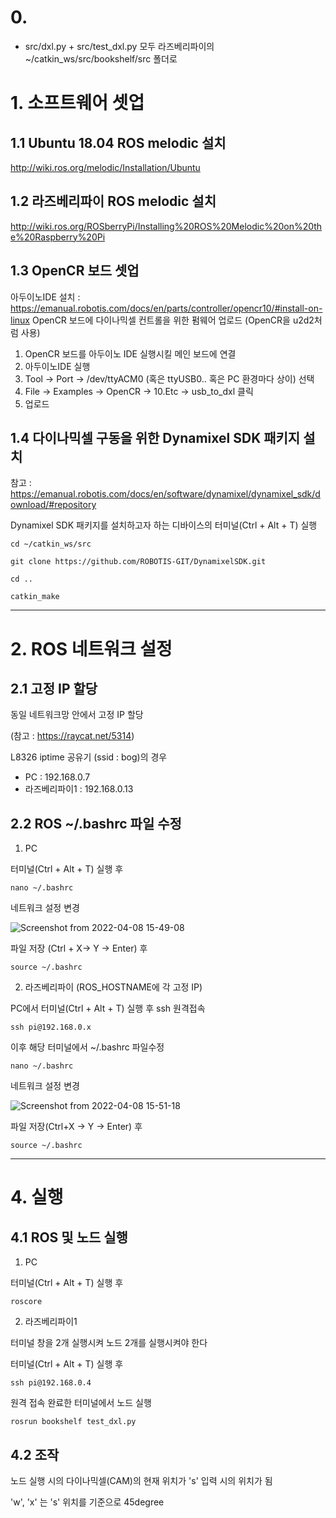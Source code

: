 # 0. 

* src/dxl.py  +  src/test_dxl.py  모두 라즈베리파이의 ~/catkin_ws/src/bookshelf/src 폴더로

# 1. 소프트웨어 셋업

## 1.1 Ubuntu 18.04 ROS melodic 설치
http://wiki.ros.org/melodic/Installation/Ubuntu

## 1.2 라즈베리파이 ROS melodic 설치
http://wiki.ros.org/ROSberryPi/Installing%20ROS%20Melodic%20on%20the%20Raspberry%20Pi

## 1.3 OpenCR 보드 셋업
아두이노IDE 설치 : https://emanual.robotis.com/docs/en/parts/controller/opencr10/#install-on-linux
OpenCR 보드에 다이나믹셀 컨트롤을 위한 펌웨어 업로드 (OpenCR을 u2d2처럼 사용)
1) OpenCR 보드를 아두이노 IDE 실행시킬 메인 보드에 연결
2) 아두이노IDE 실행
3) Tool -> Port -> /dev/ttyACM0 (혹은 ttyUSB0.. 혹은 PC 환경마다 상이) 선택
4) File -> Examples -> OpenCR -> 10.Etc -> usb_to_dxl 클릭
5) 업로드

## 1.4 다이나믹셀 구동을 위한 Dynamixel SDK 패키지 설치
참고 : https://emanual.robotis.com/docs/en/software/dynamixel/dynamixel_sdk/download/#repository

Dynamixel SDK 패키지를 설치하고자 하는 디바이스의 터미널(Ctrl + Alt + T) 실행

```
cd ~/catkin_ws/src

git clone https://github.com/ROBOTIS-GIT/DynamixelSDK.git

cd ..

catkin_make
```


--------------

# 2. ROS 네트워크 설정

## 2.1 고정 IP 할당
동일 네트워크망 안에서 고정 IP 할당

(참고 : https://raycat.net/5314)

L8326 iptime 공유기 (ssid : bog)의 경우

* PC : 192.168.0.7
* 라즈베리파이1 : 192.168.0.13


## 2.2 ROS ~/.bashrc 파일 수정
1) PC

터미널(Ctrl + Alt + T) 실행 후
```
nano ~/.bashrc
```
네트워크 설정 변경

![Screenshot from 2022-04-08 15-49-08](https://user-images.githubusercontent.com/61779427/162380194-f8f43f7e-526e-4d51-b5f8-51d39432f2d2.png)

파일 저장 (Ctrl + X-> Y -> Enter) 후
```
source ~/.bashrc
``` 
2) 라즈베리파이 (ROS_HOSTNAME에 각 고정 IP)

PC에서 터미널(Ctrl + Alt + T) 실행 후 ssh 원격접속
```
ssh pi@192.168.0.x
```
이후 해당 터미널에서 ~/.bashrc 파일수정

```
nano ~/.bashrc
```
네트워크 설정 변경

![Screenshot from 2022-04-08 15-51-18](https://user-images.githubusercontent.com/61779427/162380446-398d917a-8f0c-43b9-94c3-0036861b85b7.png)

파일 저장(Ctrl+X -> Y -> Enter) 후
```
source ~/.bashrc
```

--------------
# 4. 실행
## 4.1 ROS 및 노드 실행

1) PC

터미널(Ctrl + Alt + T) 실행 후
```
roscore
```

2) 라즈베리파이1

터미널 창을 2개 실행시켜 노드 2개를 실행시켜야 한다

터미널(Ctrl + Alt + T) 실행 후
```
ssh pi@192.168.0.4
```
원격 접속 완료한 터미널에서 노드 실행
```
rosrun bookshelf test_dxl.py
```

## 4.2 조작

노드 실행 시의 다이나믹셀(CAM)의 현재 위치가 's' 입력 시의 위치가 됨

'w', 'x' 는 's' 위치를 기준으로 45degree 

